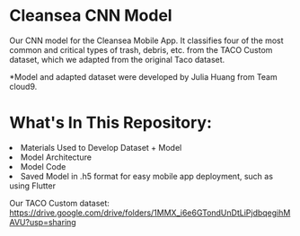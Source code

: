 # Cleansea CNN Model

Our CNN model for the Cleansea Mobile App. It classifies four of the most common and critical types of trash, debris, etc. from the TACO Custom dataset, which we adapted from the original Taco dataset.<br>

*Model and adapted dataset were developed by Julia Huang from Team cloud9.

# What's In This Repository:
<li> Materials Used to Develop Dataset + Model </li>
<li> Model Architecture </li>
<li> Model Code </li>
<li> Saved Model in .h5 format for easy mobile app deployment, such as using Flutter </li>

Our TACO Custom dataset: https://drive.google.com/drive/folders/1MMX_i6e6GTondUnDtLiPjdbqegihMAVU?usp=sharing

